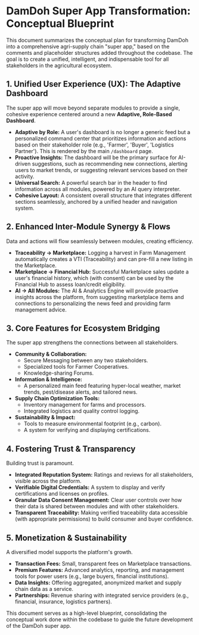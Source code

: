 # DamDoh Super App Transformation: Conceptual Blueprint

This document summarizes the conceptual plan for transforming DamDoh into a comprehensive agri-supply chain "super app," based on the comments and placeholder structures added throughout the codebase. The goal is to create a unified, intelligent, and indispensable tool for all stakeholders in the agricultural ecosystem.

## 1. Unified User Experience (UX): The Adaptive Dashboard

The super app will move beyond separate modules to provide a single, cohesive experience centered around a new **Adaptive, Role-Based Dashboard**.

*   **Adaptive by Role:** A user's dashboard is no longer a generic feed but a personalized command center that prioritizes information and actions based on their stakeholder role (e.g., 'Farmer', 'Buyer', 'Logistics Partner'). This is rendered by the main `/dashboard` page.
*   **Proactive Insights:** The dashboard will be the primary surface for AI-driven suggestions, such as recommending new connections, alerting users to market trends, or suggesting relevant services based on their activity.
*   **Universal Search:** A powerful search bar in the header to find information across all modules, powered by an AI query interpreter.
*   **Cohesive Layout:** A consistent overall structure that integrates different sections seamlessly, anchored by a unified header and navigation system.

## 2. Enhanced Inter-Module Synergy & Flows

Data and actions will flow seamlessly between modules, creating efficiency.

*   **Traceability -> Marketplace:** Logging a harvest in Farm Management automatically creates a VTI (Traceability) and can pre-fill a new listing in the Marketplace.
*   **Marketplace -> Financial Hub:** Successful Marketplace sales update a user's financial history, which (with consent) can be used by the Financial Hub to assess loan/credit eligibility.
*   **AI -> All Modules:** The AI & Analytics Engine will provide proactive insights across the platform, from suggesting marketplace items and connections to personalizing the news feed and providing farm management advice.

## 3. Core Features for Ecosystem Bridging

The super app strengthens the connections between all stakeholders.

*   **Community & Collaboration:**
    *   Secure Messaging between any two stakeholders.
    *   Specialized tools for Farmer Cooperatives.
    *   Knowledge-sharing Forums.
*   **Information & Intelligence:**
    *   A personalized main feed featuring hyper-local weather, market trends, pest/disease alerts, and tailored news.
*   **Supply Chain Optimization Tools:**
    *   Inventory management for farms and processors.
    *   Integrated logistics and quality control logging.
*   **Sustainability & Impact:**
    *   Tools to measure environmental footprint (e.g., carbon).
    *   A system for verifying and displaying certifications.

## 4. Fostering Trust & Transparency

Building trust is paramount.

*   **Integrated Reputation System:** Ratings and reviews for all stakeholders, visible across the platform.
*   **Verifiable Digital Credentials:** A system to display and verify certifications and licenses on profiles.
*   **Granular Data Consent Management:** Clear user controls over how their data is shared between modules and with other stakeholders.
*   **Transparent Traceability:** Making verified traceability data accessible (with appropriate permissions) to build consumer and buyer confidence.

## 5. Monetization & Sustainability

A diversified model supports the platform's growth.

*   **Transaction Fees:** Small, transparent fees on Marketplace transactions.
*   **Premium Features:** Advanced analytics, reporting, and management tools for power users (e.g., large buyers, financial institutions).
*   **Data Insights:** Offering aggregated, anonymized market and supply chain data as a service.
*   **Partnerships:** Revenue sharing with integrated service providers (e.g., financial, insurance, logistics partners).

This document serves as a high-level blueprint, consolidating the conceptual work done within the codebase to guide the future development of the DamDoh super app.

